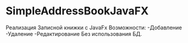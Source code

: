 # SimpleAddressBookJavaFX
Реализация Записной книжки с JavaFx
Возможности:
-Добавление
-Удаление
-Редактирование 
Без использования БД.
